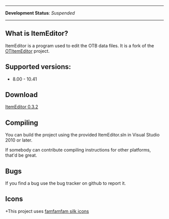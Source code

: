 ----

**Development Status**: _Suspended_  

----

What is ItemEditor?
----

ItemEditor is a program used to edit the OTB data files. It is a fork of the [OTItemEditor](https://github.com/opentibia/item-editor) project.

Supported versions:
----

* 8.00 - 10.41

Download
----

[ItemEditor 0.3.2](https://www.dropbox.com/s/njddubj0a3g796z/ItemEditor.exe?dl=0)

Compiling
----

You can build the project using the provided ItemEditor.sln in Visual
Studio 2010 or later.

If somebody can contribute compiling instructions for other platforms, that'd be
great.

Bugs
----

If you find a bug use the bug tracker on github to report it.


Icons
----

+This project uses [famfamfam silk icons](http://www.famfamfam.com/lab/icons/silk/)

